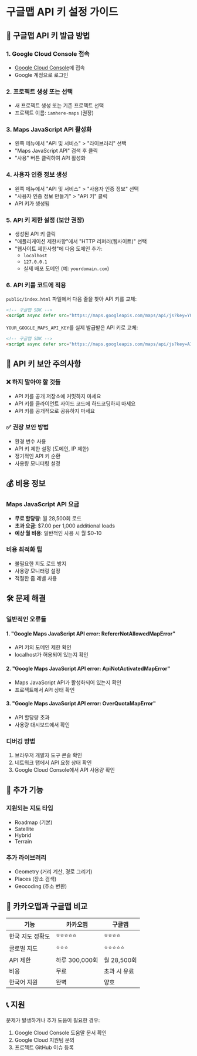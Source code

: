 # 구글맵 API 키 설정 가이드

## 🚀 구글맵 API 키 발급 방법

### 1. Google Cloud Console 접속
- [Google Cloud Console](https://console.cloud.google.com/)에 접속
- Google 계정으로 로그인

### 2. 프로젝트 생성 또는 선택
- 새 프로젝트 생성 또는 기존 프로젝트 선택
- 프로젝트 이름: `iamhere-maps` (권장)

### 3. Maps JavaScript API 활성화
- 왼쪽 메뉴에서 "API 및 서비스" > "라이브러리" 선택
- "Maps JavaScript API" 검색 후 클릭
- "사용" 버튼 클릭하여 API 활성화

### 4. 사용자 인증 정보 생성
- 왼쪽 메뉴에서 "API 및 서비스" > "사용자 인증 정보" 선택
- "사용자 인증 정보 만들기" > "API 키" 클릭
- API 키가 생성됨

### 5. API 키 제한 설정 (보안 권장)
- 생성된 API 키 클릭
- "애플리케이션 제한사항"에서 "HTTP 리퍼러(웹사이트)" 선택
- "웹사이트 제한사항"에 다음 도메인 추가:
  - `localhost`
  - `127.0.0.1`
  - 실제 배포 도메인 (예: `yourdomain.com`)

### 6. API 키를 코드에 적용
`public/index.html` 파일에서 다음 줄을 찾아 API 키를 교체:

```html
<!-- 구글맵 SDK -->
<script async defer src="https://maps.googleapis.com/maps/api/js?key=YOUR_GOOGLE_MAPS_API_KEY&libraries=geometry"></script>
```

`YOUR_GOOGLE_MAPS_API_KEY`를 실제 발급받은 API 키로 교체:

```html
<!-- 구글맵 SDK -->
<script async defer src="https://maps.googleapis.com/maps/api/js?key=AIzaSyBxxxxxxxxxxxxxxxxxxxxxxxxxxxxxxxxxxxxx&libraries=geometry"></script>
```

## 🔑 API 키 보안 주의사항

### ❌ 하지 말아야 할 것들
- API 키를 공개 저장소에 커밋하지 마세요
- API 키를 클라이언트 사이드 코드에 하드코딩하지 마세요
- API 키를 공개적으로 공유하지 마세요

### ✅ 권장 보안 방법
- 환경 변수 사용
- API 키 제한 설정 (도메인, IP 제한)
- 정기적인 API 키 순환
- 사용량 모니터링 설정

## 💰 비용 정보

### Maps JavaScript API 요금
- **무료 할당량**: 월 28,500회 로드
- **초과 요금**: $7.00 per 1,000 additional loads
- **예상 월 비용**: 일반적인 사용 시 월 $0-10

### 비용 최적화 팁
- 불필요한 지도 로드 방지
- 사용량 모니터링 설정
- 적절한 줌 레벨 사용

## 🛠️ 문제 해결

### 일반적인 오류들

#### 1. "Google Maps JavaScript API error: RefererNotAllowedMapError"
- API 키의 도메인 제한 확인
- localhost가 허용되어 있는지 확인

#### 2. "Google Maps JavaScript API error: ApiNotActivatedMapError"
- Maps JavaScript API가 활성화되어 있는지 확인
- 프로젝트에서 API 상태 확인

#### 3. "Google Maps JavaScript API error: OverQuotaMapError"
- API 할당량 초과
- 사용량 대시보드에서 확인

### 디버깅 방법
1. 브라우저 개발자 도구 콘솔 확인
2. 네트워크 탭에서 API 요청 상태 확인
3. Google Cloud Console에서 API 사용량 확인

## 📱 추가 기능

### 지원되는 지도 타입
- Roadmap (기본)
- Satellite
- Hybrid
- Terrain

### 추가 라이브러리
- Geometry (거리 계산, 경로 그리기)
- Places (장소 검색)
- Geocoding (주소 변환)

## 🔄 카카오맵과 구글맵 비교

| 기능 | 카카오맵 | 구글맵 |
|------|----------|--------|
| 한국 지도 정확도 | ⭐⭐⭐⭐⭐ | ⭐⭐⭐⭐ |
| 글로벌 지도 | ⭐⭐⭐ | ⭐⭐⭐⭐⭐ |
| API 제한 | 하루 300,000회 | 월 28,500회 |
| 비용 | 무료 | 초과 시 유료 |
| 한국어 지원 | 완벽 | 양호 |

## 📞 지원

문제가 발생하거나 추가 도움이 필요한 경우:
1. Google Cloud Console 도움말 문서 확인
2. Google Cloud 지원팀 문의
3. 프로젝트 GitHub 이슈 등록
